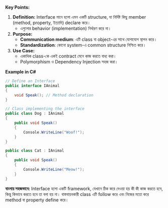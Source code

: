 **Key Points:**

1. **Definition:** Interface মানে হলো এমন একটি structure, যা নির্দিষ্ট কিছু member (method, property, ইত্যাদি) declare করে।
    - এগুলোর behavior (implementation) নির্ধারণ করে না।
2. **Purpose:**
    - **Communication medium**: এটি class বা object-এর সাথে যোগাযোগ স্থাপন করে।
    - **Standardization**: কোনো system-এ common structure নিশ্চিত করে।
3. **Use Case:**
    - একাধিক class-কে একই contract মেনে কাজ করতে বাধ্য করা।
    - Polymorphism ও Dependency Injection সহজ করা।

**Example in C#**
```cs
// Define an Interface
public interface IAnimal
{
    void Speak(); // Method declaration
}

// Class implementing the interface
public class Dog : IAnimal
{
    public void Speak()
    {
        Console.WriteLine("Woof!");
    }
}

public class Cat : IAnimal
{
    public void Speak()
    {
        Console.WriteLine("Meow!");
    }
}

```

**বাংলায় সহজভাবে:** Interface হলো একটি framework, যেখানে ঠিক করে দেওয়া হয় কী কী কাজ করতে হবে, কিন্তু কিভাবে করতে হবে তা বলা হয় না। বাস্তবায়নকারী class এটি follow করে এবং নিজের মতো করে method বা property define করে।

